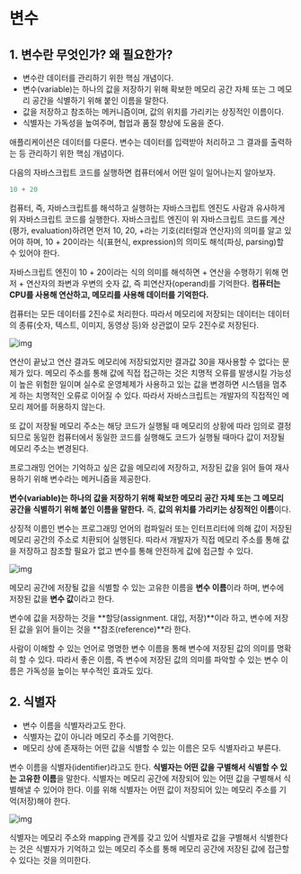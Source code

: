 # 변수

## 1. 변수란 무엇인가? 왜 필요한가?

- 변수란 데이터를 관리하기 위한 핵심 개념이다.
- 변수(variable)는 하나의 값을 저장하기 위해 확보한 메모리 공간 자체 또는 그 메모리 공간을 식별하기 위해 붙인 이름을 말한다.
- 값을 저장하고 참조하는 메커니즘이며, 값의 위치를 가리키는 상징적인 이름이다.
- 식별자는 가독성을 높여주며, 협업과 품질 향상에 도움을 준다.



애플리케이션은 데이터를 다룬다. 변수는 데이터를 입력받아 처리하고 그 결과를 출력하는 등 관리하기 위한 핵심 개념이다.

다음의 자바스크립트 코드를 실행하면 컴퓨터에서 어떤 일이 일어나는지 알아보자.

```javascript
10 + 20
```

컴퓨터, 즉, 자바스크립트를 해석하고 실행하는 자바스크립트 엔진도 사람과 유사하게 위 자바스크립트 코드를 실행한다. 자바스크립트 엔진이 위 자바스크립트 코드를 계산(평가, evaluation)하려면 먼저 10, 20, +라는 기호(리터럴과 연산자)의 의미를 알고 있어야 하며, 10 + 20이라는 식(표현식, expression)의 의미도 해석(파싱, parsing)할 수 있어야 한다.

자바스크립트 엔진이 10 + 20이라는 식의 의미를 해석하면 + 연산을 수행하기 위해 먼저 + 연산자의 좌변과 우변의 숫자 값, 즉 피연산자(operand)를 기억한다. **컴퓨터는 CPU를 사용해 연산하고, 메모리를 사용해 데이터를 기억한다.**

컴퓨터는 모든 데이터를 2진수로 처리한다. 따라서 메모리에 저장되는 데이터는 데이터의 종류(숫자, 텍스트, 이미지, 동영상 등)와 상관없이 모두 2진수로 저장된다.



![img](https://poiemaweb.com/assets/fs-images/4-2.png)

[poiemaweb.com]: https://poiemaweb.com/fastcampus/variable	"메모리에 기억된 데이터와 CPU의 연산"



연산이 끝났고 연산 결과도 메모리에 저장되었지만 결과값 30을 재사용할 수 없다는 문제가 있다. 메모리 주소를 통해 값에 직접 접근하는 것은 치명적 오류를 발생시킬 가능성이 높은 위험한 일이며 실수로 운영체제가 사용하고 있는 값을 변경하면 시스템을 멈추게 하는 치명적인 오류로 이어질 수 있다. 따라서 자바스크립트는 개발자의 직접적인 메모리 제어를 허용하지 않는다.

또 값이 저장될 메모리 주소는 해당 코드가 실행될 때 메모리의 상황에 따라 임의로 결정되므로 동일한 컴퓨터에서 동일한 코드를 실행해도 코드가 실행될 때마다 값이 저장될 메모리 주소는 변경된다.

프로그래밍 언어는 기억하고 싶은 값을 메모리에 저장하고, 저장된 값을 읽어 들여 재사용하기 위해 변수라는 메커니즘을 제공한다.

**변수(variable)는 하나의 값을 저장하기 위해 확보한 메모리 공간 자체 또는 그 메모리 공간을 식별하기 위해 붙인 이름을 말한다.** 즉, **값의 위치를 가리키는 상징적인 이름**이다.

상징적 이름인 변수는 프로그래밍 언어의 컴파일러 또는 인터프리터에 의해 값이 저장된 메모리 공간의 주소로 치환되어 실행된다. 따라서 개발자가 직접 메모리 주소를 통해 값을 저장하고 참조할 필요가 없고 변수를 통해 안전하게 값에 접근할 수 있다.



![img](https://poiemaweb.com/assets/fs-images/4-3.png)

[poiemaweb.com]: https://poiemaweb.com/fastcampus/variable	"값의 생성과 변수에의 할당"



메모리 공간에 저장될 값을 식별할 수 있는 고유한 이름을 **변수 이름**이라 하며, 변수에 저장된 값을 **변수 값**이라고 한다.

변수에 값을 저장하는 것을 **할당(assignment. 대입, 저장)**이라 하고, 변수에 저장된 값을 읽어 들이는 것을 **참조(reference)**라 한다.

사람이 이해할 수 있는 언어로 명명한 변수 이름을 통해 변수에 저장된 값의 의미를 명확히 할 수 있다. 따라서 좋은 이름, 즉 변수에 저장된 값의 의미를 파악할 수 있는 변수 이름은 가독성을 높이는 부수적인 효과도 있다.





## 2. 식별자

- 변수 이름을 식별자라고도 한다.
- 식별자는 값이 아니라 메모리 주소를 기억한다.
- 메모리 상에 존재하는 어떤 값을 식별할 수 있는 이름은 모두 식별자라고 부른다.



변수 이름을 식별자(identifier)라고도 한다. **식별자는 어떤 값을 구별해서 식별할 수 있는 고유한 이름**을 말한다. 식별자는 메모리 공간에 저장되어 있는 어떤 값을 구별해서 식별해낼 수 있어야 한다. 이를 위해 식별자는 어떤 값이 저장되어 있는 메모리 주소를 기억(저장)해야 한다.



![img](https://poiemaweb.com/assets/fs-images/4-5.png)

[poiemaweb.com]: https://poiemaweb.com/fastcampus/variable	"식별자"

식별자는 메모리 주소와 mapping 관계를 갖고 있어 식별자로 값을 구별해서 식별한다는 것은 식별자가 기억하고 있는 메모리 주소를 통해 메모리 공간에 저장된 값에 접근할 수 있다는 것을 의미한다.


